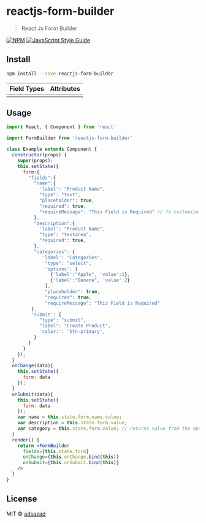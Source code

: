 # reactjs-form-builder

> React Js Form Builder

[![NPM](https://img.shields.io/npm/v/reactjs-form-builder.svg)](https://www.npmjs.com/package/reactjs-form-builder) [![JavaScript Style Guide](https://img.shields.io/badge/code_style-standard-brightgreen.svg)](https://standardjs.com)

## Install

```bash
npm install --save reactjs-form-builder
```
|Field Types |Attributes   |
|------------|-------------|
|            |             |

## Usage

```jsx
import React, { Component } from 'react'

import FormBuilder from 'reactjs-form-builder'

class Example extends Component {
  constructor(props) {
    super(props);
    this.setState({
      form:{
        "fields":{
          "name":{
            'label': "Product Name",
            "type": "text",
            "placeholder": true,
            "required": true,
            "requireMessage": "This Field is Required" // To customize message if field is empty
          },
          "description":{
            'label': "Product Name",
            "type": "textarea",
            "required": true,
          },
          "categories": {
             'label': "Categories",
              "type": "select",
              'options': [
                {'label':"Apple", 'value':1},
                {'label':"Banana", 'value':2}
              ],
              "placeholder": true,
              "required": true,
              "requireMessage": "This Field is Required"
         },
         'submit': {
            "type": "submit",
            "label": "Create Product",
            'color:': 'btn-primary',
          }
        }
      }
    });
  }
  onChange(data){
    this.setState({
      form: data
    });
  }
  onSubmit(data){
    this.setState({
      form: data
    });
    var name = this.state.form.name.value;
    var description = this.state.form.value;
    var category = this.state.form.value; // returns value from the options
  }
  render() {
    return <FormBuilder
      fields={this.state.form}
      onChange={this.onChange.bind(this)}
      onSubmit={this.onSubmit.bind(this)}
    />
  }
}
```

## License

MIT © [adsazad](https://github.com/adsazad)
